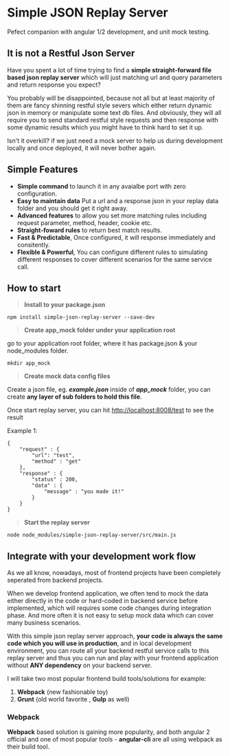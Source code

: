 # Simple JSON Replay Server
Pefect companion with angular 1/2 development, and unit mock testing.

## It is not a Restful Json Server
Have you spent a lot of time trying to find a **simple straight-forward file based json replay server** which will just matching url and query parameters and return response you expect?

You probably will be disappointed, because not all but at least majority of them are fancy shinning restful style severs which either return dynamic json in memory or manipulate  some text db files. And obviously, they will all require you to send standard restful style requests and then response with some dynamic results which you might have to think hard to set it up.

Isn't it overkill? if we just need a mock server to help us during development locally and once deployed, it will never bother again.

## Simple Features

 * **Simple command** to launch it in any avaialbe port with zero configuration.
 * **Easy to maintain data** Put a url and a response json in your replay data folder and you should get it right away.
 * **Advanced features** to allow you set more matching rules including request parameter, method, header, cookie etc. 
 * **Straight-foward rules** to return best match results.
 * **Fast & Predictable**, Once configured, it will response immediately and consitently.
 * **Flexible & Powerful**, You can configure different rules to simulating different responses to cover different scenarios for the same service call.
  

## How to start 

> **Install to your package.json**
 
```
npm install simple-json-replay-server --save-dev
```    
>  **Create app_mock folder under your application root**
 
 go to your application root folder, where it has package.json & your node_modules folder.
 
```
mkdir app_mock
```    

> **Create mock data config files**    

Create a json file, eg. **_example.json_** inside of **_app_mock_** folder, you can create **any layer of sub folders to hold this file**.

Once start replay server, you can hit <http://localhost:8008/test> to see the result

Example 1: 


```
{
    "request" : {
        "url": "test",
        "method" : "get"
    },
    "response" : {
        "status" : 200,
        "data" : {
            "message" : "you made it!"
        }
    }
}
```  

> **Start the replay server**  
 
 ```
node node_modules/simple-json-replay-server/src/main.js
 ```

 ## Integrate with your development work flow

 As we all know, nowadays, most of frontend projects have been completely seperated from backend projects. 
 
 When we develop frontend application, we often tend to mock the data either directly in the code or hard-coded in backend service before implemented, which will requires some code changes during integration phase. And more often it is not easy to setup mock data which can cover many business scenarios.

 With this simple json replay server approach, **your code is always the same code which you will use in production**, and in local development environment, you can route all your backend restful service calls to this replay server and thus you can run and play with your frontend application without **ANY dependency** on your backend server.

I will take two most popular frontend build tools/solutions for example:
1. **Webpack** (new fashionable toy)
2. **Grunt**   (old world favorite , **Gulp** as well)


### **Webpack** 
**Webpack** based solution is gaining more popularity, and both angular 2 official and one of most popular tools - **angular-cli** are all using webpack as their build tool.

<To Be Edited>